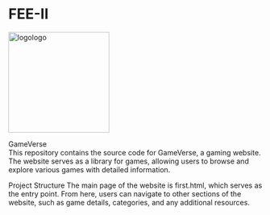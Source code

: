 # FEE-II
<img src="https://github.com/user-attachments/assets/adbe3562-19d7-4f81-a033-974b19bd847e" alt="logologo" width="200"/>

GameVerse
<br>
This repository contains the source code for GameVerse, a gaming website. The website serves as a library for games, allowing users to browse and explore various games with detailed information.

Project Structure
The main page of the website is first.html, which serves as the entry point. From here, users can navigate to other sections of the website, such as game details, categories, and any additional resources.
